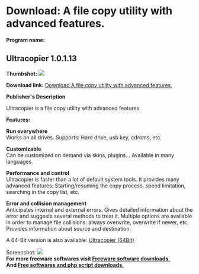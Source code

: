 # Download: A file copy utility with advanced features.

**Program name:**

## Ultracopier 1.0.1.13

  
**Thumbshot:** ![](http://www.freewarefiles.com/screenshot/ultracopier_md.jpg)   
  
**Download link:** [Download A file copy utility with advanced features.](http://freesoftwares.boysofts.com/Ultracopier_program_60730.html)  
  


**Publisher's Description**  
  


Ultracopier is a file copy utility with advanced features. 

**Features:**

**Run everywhere**  
Works on all drives. Supports: Hard drive, usb key, cdroms, etc. 

**Customizable**  
Can be customized on demand via skins, plugins... Available in many languages 

**Performance and control**  
Ultracopier is faster than a lot of default system tools. It provides many advanced features: Starting/resuming the copy process, speed limitation, searching in the copy list, etc. 

**Error and collision management**  
Anticipates internal and external errors. Gives detailed information about the error and suggests several methods to treat it. Multiple options are available in order to manage file collisions: always overwrite, overwrite if newer, etc. Provides information about source and destination. 

A 64-Bit version is also available: [Ultracopier (64Bit)](http://files.first-world.info/ultracopier/1.0.1.10/ultracopier-windows-x86_64-1.0.1.10-setup.exe)

  
  
Screenshot: ![](http://www.freewarefiles.com/screenshot/ultracopier.jpg)   
**For more freeware softwares visit [Freeware software downloads.](http://freesoftwares.boysofts.com/)**   
**And [Free softwares and php script downloads.](http://www.boysofts.com/)**
